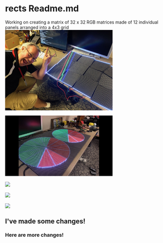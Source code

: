 # rects Readme.md
Working on creating a matrix of 32 x 32 RGB matrices made of 12 individual panels arranged into a 4x3 grid
<img src="/images/matrixOfMatrices.jpeg" width=350 align=center>
</br></br>
<img src="/images/IMG_7364.png" width=350 align=center>
</br></br>
<img src="/images/IMG_7367.png" width=350 align=center>
</br></br>
<img src="/images/IMG_7369.png" width=350 align=center>
</br></br>
<img src="/images/IMG_7370.png" width=350 align=center>

## I've made some changes!

### Here are more changes!
